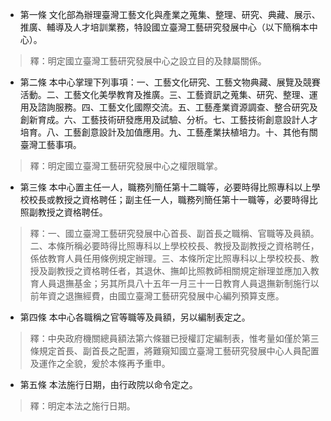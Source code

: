 * 第一條 文化部為辦理臺灣工藝文化與產業之蒐集、整理、研究、典藏、展示、推廣、輔導及人才培訓業務，特設國立臺灣工藝研究發展中心（以下簡稱本中心）。

> 釋：明定國立臺灣工藝研究發展中心之設立目的及隸屬關係。

* 第二條 本中心掌理下列事項：一、工藝文化研究、工藝文物典藏、展覽及競賽活動。二、工藝文化美學教育及推廣。三、工藝資訊之蒐集、研究、整理、運用及諮詢服務。四、工藝文化國際交流。五、工藝產業資源調查、整合研究及創新育成。六、工藝技術研發應用及試驗、分析。七、工藝技術創意設計人才培育。八、工藝創意設計及加值應用。九、工藝產業扶植培力。十、其他有關臺灣工藝事項。

> 釋：明定國立臺灣工藝研究發展中心之權限職掌。

* 第三條 本中心置主任一人，職務列簡任第十二職等，必要時得比照專科以上學校校長或教授之資格聘任；副主任一人，職務列簡任第十一職等，必要時得比照副教授之資格聘任。

> 釋：一、國立臺灣工藝研究發展中心首長、副首長之職稱、官職等及員額。二、本條所稱必要時得比照專科以上學校校長、教授及副教授之資格聘任，係依教育人員任用條例規定辦理。三、本條所定比照專科以上學校校長、教授及副教授之資格聘任者，其退休、撫卹比照教師相關規定辦理並應加入教育人員退撫基金；另其所具八十五年一月三十一日教育人員退撫新制施行以前年資之退撫經費，由國立臺灣工藝研究發展中心編列預算支應。

* 第四條 本中心各職稱之官等職等及員額，另以編制表定之。

> 釋：中央政府機關總員額法第六條雖已授權訂定編制表，惟考量如僅於第三條規定首長、副首長之配置，將難窺知國立臺灣工藝研究發展中心人員配置及運作之全貌，爰於本條再予重申。

* 第五條 本法施行日期，由行政院以命令定之。

> 釋：明定本法之施行日期。

